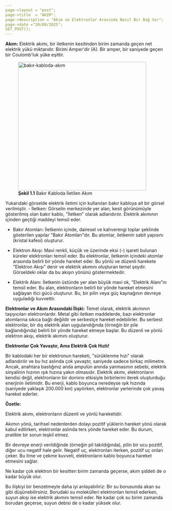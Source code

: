 ```yaml
---
page->layout = "post";
page->title  = "AKIM";
page->description = "Akım ve Elektronlar Arasında Nasıl Bir Bağ Var";
page->date ="20/08/2025";
SET_POST();
---
```


**Akım:** Elektrik akımı, bir iletkenin kesitinden birim zamanda geçen net elektrik yükü miktarıdır. Birimi Amper'dir (A). Bir amper, bir saniyede geçen bir Coulomb'luk yüke eşittir.
</figure> <figure>
<img src="akım1.png" alt="bakır-kabloda-akım"width="400" height="auto">
<figcaption><strong>Şekil 1.1</strong> Bakır Kabloda İletilen Akım </figcaption>
</figure>
Yukarıdaki görselde elektrik iletimi için kullanılan bakır kabloya ait bir görsel verilmiştir.  
- İletken: Görselin merkezinde yer alan, kesit görünümüyle gösterilmiş olan bakır kablo, "İletken" olarak adlandırılır. Elektrik akımının içinden geçtiği maddeyi temsil eder.

- Bakır Atomları: İletkenin içinde, dairesel ve kahverengi toplar şeklinde gösterilen yapılar "Bakır Atomları"dır. Bu atomlar, iletkenin sabit yapısını (kristal kafesi) oluşturur.

- Elektron Akışı: Mavi renkli, küçük ve üzerinde eksi (-) işareti bulunan küreler elektronları temsil eder. Bu elektronlar, iletkenin içindeki atomlar arasında belirli bir yönde hareket eder. Bu yönlü ve düzenli harekete "Elektron Akışı" denir ve elektrik akımını oluşturan temel şeydir. Görseldeki oklar da bu akışın yönünü göstermektedir.

- Elektrik Alanı: İletkenin üstünde yer alan büyük mavi ok, "Elektrik Alanı"nı temsil eder. Bu alan, elektronların belirli bir yönde hareket etmesini sağlayan itici gücü oluşturur. Bu, bir pilin veya güç kaynağının devreye uyguladığı kuvvettir.

**Elektronlar ve Akım Arasındaki İlişki:**
Temel olarak, elektrik akımının taşıyıcıları elektronlardır. Metal gibi iletken maddelerde, bazı elektronlar atomlarına sıkıca bağlı değildir ve serbestçe hareket edebilirler. Bu serbest elektronlar, bir dış elektrik alan uygulandığında (örneğin bir pile bağlandığında) belirli bir yönde hareket etmeye başlar. Bu düzenli ve yönlü elektron akışı, elektrik akımını oluşturur.  

**Elektronlar Çok Yavaştır, Ama Elektrik Çok Hızlı!**  

 Bir kablodaki her bir elektronun hareketi, "sürüklenme hızı" olarak adlandırılır ve bu hız aslında çok yavaştır, saniyede sadece birkaç milimetre. Ancak, anahtara bastığınız anda ampulün anında yanmasının sebebi, elektrik sinyalinin hızının ışık hızına yakın olmasıdır. Elektrik akımı, elektronların kendisi değil, elektronların bir domino etkisiyle birbirlerini iterek oluşturduğu enerjinin iletimidir. Bu enerji, kablo boyunca neredeyse ışık hızında (saniyede yaklaşık 200.000 km) yayılırken, elektronlar yerlerinde çok yavaş hareket ederler.  


**Özetle:**

Elektrik akımı, elektronların düzenli ve yönlü hareketidir.  

Akımın yönü, tarihsel nedenlerden dolayı pozitif yüklerin hareket yönü olarak kabul edilirken, elektronlar aslında ters yönde hareket eder. Bu durum, pratikte bir sorun teşkil etmez.  

Bir devreye enerji verildiğinde (örneğin pil takıldığında), pilin bir ucu pozitif, diğer ucu negatif hale gelir. Negatif uç, elektronları iterken, pozitif uç onları çeker. Bu itme ve çekme kuvveti, elektronların kablo boyunca hareket etmesini sağlar.  

Ne kadar çok elektron bir kesitten birim zamanda geçerse, akım şiddeti de o kadar büyük olur.  

Bu ilişkiyi bir benzetmeyle daha iyi anlayabiliriz: Bir su borusunda akan su gibi düşünebilirsiniz. Borudaki su molekülleri elektronları temsil ederken, suyun akışı ise elektrik akımını temsil eder. Ne kadar çok su birim zamanda borudan geçerse, suyun debisi de o kadar yüksek olur.  
